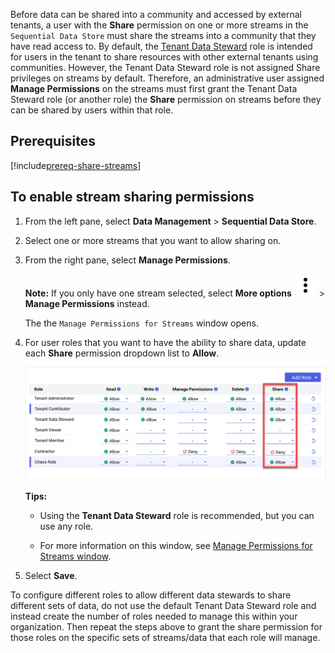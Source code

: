 Before data can be shared into a community and accessed by external tenants, a user with the **Share** permission on one or more streams in the `Sequential Data Store` must share the streams into a community that they have read access to. By default, the [Tenant Data Steward](xref:ccRoles) role is intended for users in the tenant to share resources with other external tenants using communities. However, the Tenant Data Steward role is not assigned Share privileges on streams by default. Therefore, an administrative user assigned **Manage Permissions** on the streams must first grant the Tenant Data Steward role (or another role) the **Share** permission on streams before they can be shared by users within that role. 

## Prerequisites

[!include[prereq-share-streams](prereq-share-streams.md)]

## To enable stream sharing permissions

1. From the left pane, select **Data Management** > **Sequential Data Store**.

1. Select one or more streams that you want to allow sharing on.

1. From the right pane, select **Manage Permissions**.

	**Note:** If you only have one stream selected, select **More options** ![More options icon](../../_icons/default/dots-vertical.svg) > **Manage Permissions** instead.

	The the `Manage Permissions for Streams` window opens.

1. For user roles that you want to have the ability to share data, update each **Share** permission dropdown list to **Allow**.

	![Share permissions: Allow](../images/stream-permissions-share.png)

	**Tips:**

	- Using the **Tenant Data Steward** role is recommended, but you can use any role.

	- For more information on this window, see [Manage Permissions for Streams window](xref:streams-manage-stream-permissions#manage-permissions-for-streams-window).

1. Select **Save**.

To configure different roles to allow different data stewards to share different sets of data, do not use the default Tenant Data Steward role and instead create the number of roles needed to manage this within your organization. Then repeat the steps above to grant the share permission for those roles on the specific sets of streams/data that each role will manage.